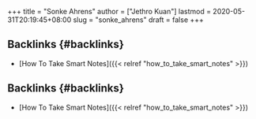+++
title = "Sonke Ahrens"
author = ["Jethro Kuan"]
lastmod = 2020-05-31T20:19:45+08:00
slug = "sonke_ahrens"
draft = false
+++

## Backlinks {#backlinks}

- [How To Take Smart Notes]({{< relref "how_to_take_smart_notes" >}})

## Backlinks {#backlinks}

- [How To Take Smart Notes]({{< relref "how_to_take_smart_notes" >}})
